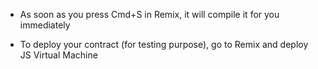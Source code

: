 - As soon as you press Cmd+S in Remix, it will compile it for you immediately

- To deploy your contract (for testing purpose), go to Remix and deploy JS Virtual Machine
